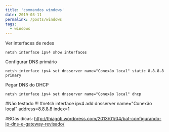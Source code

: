 ```yaml
---
title: 'commandos windows'
date: 2019-03-11
permalink: /posts/windows
tags:
  - windows
---
```



Ver interfaces de redes

    netsh interface ipv4 show interfaces

Configurar DNS primário 

    netsh interface ipv4 set dnsserver name="Conexão local" static 8.8.8.8 primary

Pegar DNS do DHCP
 
    netsh interface ipv4 set dnsserver name="Conexão local" dhcp


#Não testado !!!
#netsh interface ipv4 add dnsserver name="Conexão local" address=8.8.8.8 index=1

#BOas dicas:
http://thiagoti.wordpress.com/2013/01/04/bat-configurando-ip-dns-e-gateway-revisado/
